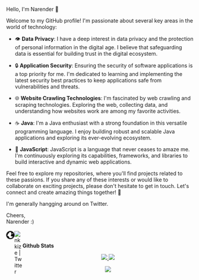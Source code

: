 Hello, I'm Narender 👋

Welcome to my GitHub profile! I'm passionate about several key areas in the world of technology:

- 👁️ **Data Privacy**: I have a deep interest in data privacy and the protection of personal information in the digital age. I believe that safeguarding data is essential for building trust in the digital ecosystem.

- 🔒 **Application Security**: Ensuring the security of software applications is a top priority for me. I'm dedicated to learning and implementing the latest security best practices to keep applications safe from vulnerabilities and threats.

- 🌐 **Website Crawling Technologies**: I'm fascinated by web crawling and scraping technologies. Exploring the web, collecting data, and understanding how websites work are among my favorite activities.

- ☕ **Java**: I'm a Java enthusiast with a strong foundation in this versatile programming language. I enjoy building robust and scalable Java applications and exploring its ever-evolving ecosystem.

- 🌟 **JavaScript**: JavaScript is a language that never ceases to amaze me. I'm continuously exploring its capabilities, frameworks, and libraries to build interactive and dynamic web applications.

Feel free to explore my repositories, where you'll find projects related to these passions. If you share any of these interests or would like to collaborate on exciting projects, please don't hesitate to get in touch. Let's connect and create amazing things together! 🚀

I'm generally hangging around on Twitter.

Cheers,  
Narender :)  
 </br>
[<img align="left" alt="https://narender.is-a.dev" width="22px" src="https://raw.githubusercontent.com/iconic/open-iconic/master/svg/globe.svg" />][website]
[<img align="left" alt="nkkize | Twitter" width="22px" src="https://cdn.jsdelivr.net/npm/simple-icons@v3/icons/twitter.svg" />][twitter]
</br>

**Github Stats**  
<p align="center">
<a href="https://github.com/nkkize">
  <img height="180em" src="https://github-readme-stats-eight-theta.vercel.app/api?username=nkkize&show_icons=true&theme=algolia&include_all_commits=true&count_private=true"/>
  <img height="180em" src="https://github-readme-stats-eight-theta.vercel.app/api/top-langs/?username=nkkize&layout=compact&langs_count=8&theme=algolia"/>
</a>
</p>

<p align="center">
 <a href="https://github.com/nkkize">
   <img src="https://github-readme-streak-stats.herokuapp.com/?user=nkkize&theme=algolia"/>
 </a>
</p>

[Narender Kumar]: https://narender.is-a.dev
[website]: https://narender.is-a.dev
[linkedin]: https://www.linkedin.com/in/nkkize/
[twitter]: https://twitter.com/nkkize
